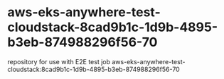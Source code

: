 # aws-eks-anywhere-test-cloudstack-8cad9b1c-1d9b-4895-b3eb-874988296f56-70
repository for use with E2E test job aws-eks-anywhere-test-cloudstack:8cad9b1c-1d9b-4895-b3eb-874988296f56-70
